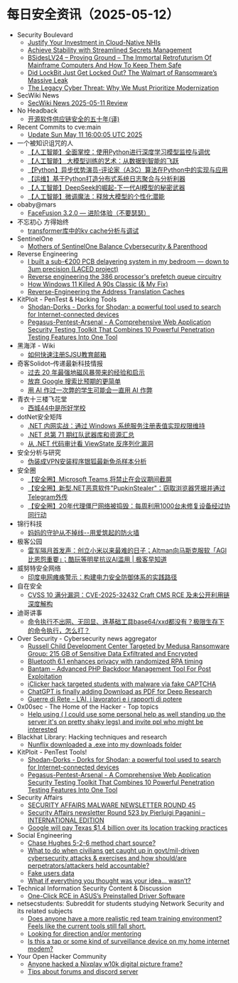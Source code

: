 # 每日安全资讯（2025-05-12）

- Security Boulevard
  - [Justify Your Investment in Cloud-Native NHIs](https://securityboulevard.com/2025/05/justify-your-investment-in-cloud-native-nhis/?utm_source=rss&utm_medium=rss&utm_campaign=justify-your-investment-in-cloud-native-nhis)
  - [Achieve Stability with Streamlined Secrets Management](https://securityboulevard.com/2025/05/achieve-stability-with-streamlined-secrets-management/?utm_source=rss&utm_medium=rss&utm_campaign=achieve-stability-with-streamlined-secrets-management)
  - [BSidesLV24 – Proving Ground –  The Immortal Retrofuturism Of Mainframe Computers And How To Keep Them Safe](https://securityboulevard.com/2025/05/bsideslv24-proving-ground-the-immortal-retrofuturism-of-mainframe-computers-and-how-to-keep-them-safe/?utm_source=rss&utm_medium=rss&utm_campaign=bsideslv24-proving-ground-the-immortal-retrofuturism-of-mainframe-computers-and-how-to-keep-them-safe)
  - [Did LockBit Just Get Locked Out? The Walmart of Ransomware’s Massive Leak](https://securityboulevard.com/2025/05/did-lockbit-just-get-locked-out-the-walmart-of-ransomwares-massive-leak/?utm_source=rss&utm_medium=rss&utm_campaign=did-lockbit-just-get-locked-out-the-walmart-of-ransomwares-massive-leak)
  - [The Legacy Cyber Threat: Why We Must Prioritize Modernization](https://securityboulevard.com/2025/05/the-legacy-cyber-threat-why-we-must-prioritize-modernization/?utm_source=rss&utm_medium=rss&utm_campaign=the-legacy-cyber-threat-why-we-must-prioritize-modernization)
- SecWiki News
  - [SecWiki News 2025-05-11 Review](http://www.sec-wiki.com/?2025-05-11)
- No Headback
  - [开源软件供应链安全的五十年(译)](http://xargin.com/open-source-supply-chain-security/)
- Recent Commits to cve:main
  - [Update Sun May 11 16:00:05 UTC 2025](https://github.com/trickest/cve/commit/636e428a4868a680e8b294c07155b1669e40ba9b)
- 一个被知识诅咒的人
  - [【人工智能】全面掌控：使用Python进行深度学习模型监控与调优](https://blog.csdn.net/nokiaguy/article/details/147873231)
  - [【人工智能】 大模型训练的艺术：从数据到智能的飞跃](https://blog.csdn.net/nokiaguy/article/details/147873212)
  - [【Python】异步优势演员-评论家（A3C）算法在Python中的实现与应用](https://blog.csdn.net/nokiaguy/article/details/147873198)
  - [【运维】基于Python打造分布式系统日志聚合与分析利器](https://blog.csdn.net/nokiaguy/article/details/147873180)
  - [【人工智能】DeepSeek的崛起-下一代AI模型的秘密武器](https://blog.csdn.net/nokiaguy/article/details/147873142)
  - [【人工智能】微调魔法：释放大模型的个性化潜能](https://blog.csdn.net/nokiaguy/article/details/147873116)
- obaby@mars
  - [FaceFusion 3.2.0 — 进阶体验（不要瑟瑟）](https://h4ck.org.cn/2025/05/20664)
- 不忘初心 方得始终
  - [transformer库中的kv cache分析与调试](http://terenceli.github.io/%E6%8A%80%E6%9C%AF/2025/05/11/kvcache-intro)
- SentinelOne
  - [Mothers of SentinelOne Balance Cybersecurity & Parenthood](https://www.sentinelone.com/blog/mothers-of-sentinelone-balance-cybersecurity-parenthood/)
- Reverse Engineering
  - [I built a sub-€200 PCB delayering system in my bedroom — down to 3µm precision (LACED project)](https://www.reddit.com/r/ReverseEngineering/comments/1kjr2xv/i_built_a_sub200_pcb_delayering_system_in_my/)
  - [Reverse engineering the 386 processor's prefetch queue circuitry](https://www.reddit.com/r/ReverseEngineering/comments/1kjrhry/reverse_engineering_the_386_processors_prefetch/)
  - [How Windows 11 Killed A 90s Classic (& My Fix)](https://www.reddit.com/r/ReverseEngineering/comments/1kjqzuf/how_windows_11_killed_a_90s_classic_my_fix/)
  - [Reverse-Engineering the Address Translation Caches](https://www.reddit.com/r/ReverseEngineering/comments/1kjsow1/reverseengineering_the_address_translation_caches/)
- KitPloit - PenTest &amp; Hacking Tools
  - [Shodan-Dorks - Dorks for Shodan; a powerful tool used to search for Internet-connected devices](http://www.kitploit.com/2025/05/shodan-dorks-dorks-for-shodan-powerful.html)
  - [Pegasus-Pentest-Arsenal - A Comprehensive Web Application Security Testing Toolkit That Combines 10 Powerful Penetration Testing Features Into One Tool](http://www.kitploit.com/2025/05/pegasus-pentest-arsenal-comprehensive.html)
- 黑海洋 - Wiki
  - [如何快速注册SJSU教育邮箱](https://blog.upx8.com/4797)
- 奇客Solidot–传递最新科技情报
  - [过去 20 年最强地磁风暴带来的经验和启示](https://www.solidot.org/story?sid=81259)
  - [放弃 Google 搜索比预期的更简单](https://www.solidot.org/story?sid=81258)
  - [用 AI 作过一次弊的学生可能会一直用 AI 作弊](https://www.solidot.org/story?sid=81257)
- 青衣十三楼飞花堂
  - [西城44中是所好学校](https://mp.weixin.qq.com/s?__biz=MzUzMjQyMDE3Ng==&mid=2247488277&idx=1&sn=ecefe8f97d071a4d7fd026e43b841fe8&subscene=0)
- dotNet安全矩阵
  - [.NET 内网实战：通过 Windows 系统服务注册表值实现权限维持](https://mp.weixin.qq.com/s?__biz=MzUyOTc3NTQ5MA==&mid=2247499641&idx=1&sn=7afbdf6d26129d1e85536d3c0085609a&subscene=0)
  - [.NET 总第 71 期红队武器库和资源汇总](https://mp.weixin.qq.com/s?__biz=MzUyOTc3NTQ5MA==&mid=2247499641&idx=2&sn=aa591d98a71f78639e94ab761baece63&subscene=0)
  - [从 .NET 代码审计看 ViewState 反序列化漏洞](https://mp.weixin.qq.com/s?__biz=MzUyOTc3NTQ5MA==&mid=2247499641&idx=3&sn=d7f3a802ba857dfd318ec850e660210b&subscene=0)
- 安全分析与研究
  - [伪装成VPN安装程序银狐最新免杀样本分析](https://mp.weixin.qq.com/s?__biz=MzA4ODEyODA3MQ==&mid=2247491913&idx=1&sn=973fe149b1e8cf3d1815ca55bc5d6e49&subscene=0)
- 安全圈
  - [【安全圈】Microsoft Teams 将禁止在会议期间截屏](https://mp.weixin.qq.com/s?__biz=MzIzMzE4NDU1OQ==&mid=2652069558&idx=1&sn=2987948da429aca3ced7a01f29894350&subscene=0)
  - [【安全圈】新型.NET恶意软件"PupkinStealer"：窃取浏览器凭据并通过Telegram外传](https://mp.weixin.qq.com/s?__biz=MzIzMzE4NDU1OQ==&mid=2652069558&idx=2&sn=98a85cb1368ce09d81bbe5fdb0e703ae&subscene=0)
  - [【安全圈】20年代理僵尸网络被捣毁：每周利用1000台未修复设备经过协同行动](https://mp.weixin.qq.com/s?__biz=MzIzMzE4NDU1OQ==&mid=2652069558&idx=3&sn=753a6001c974bfd4de18ddbe1cd2aecb&subscene=0)
- 锦行科技
  - [妈妈的守护从不掉线--用爱筑起的防火墙](https://mp.weixin.qq.com/s?__biz=MzIxNTQxMjQyNg==&mid=2247494016&idx=1&sn=371ac2685fece5c78a11e33aaff2d5e7&subscene=0)
- 极客公园
  - [雷军隔月首发声：创立小米以来最难的日子；Altman向马斯克服软「AGI比恩怨重要」；酷玩等明星抗议AI滥用 | 极客早知道](https://mp.weixin.qq.com/s?__biz=MTMwNDMwODQ0MQ==&mid=2653079046&idx=1&sn=9c8fbf0a34005b08dc7b1462cfb8f2cb&subscene=0)
- 威努特安全网络
  - [印度电网瘫痪警示：构建电力安全防御体系的实践路径](https://mp.weixin.qq.com/s?__biz=MzAwNTgyODU3NQ==&mid=2651132964&idx=1&sn=2726985923f0e7b7d147fa852391bf6e&subscene=0)
- 自在安全
  - [CVSS 10 满分漏洞：CVE-2025-32432 Craft CMS RCE 及未公开利用链深度解构](https://mp.weixin.qq.com/s?__biz=Mzk0NTU5Mjg0Ng==&mid=2247492026&idx=1&sn=a45585cfb3c85bb1d0d2101a1ff10b41&subscene=0)
- 迪哥讲事
  - [命令执行不出网、无回显、连基础工具base64/xxd都没有？极限生存下的命令执行，怎么打？](https://mp.weixin.qq.com/s?__biz=MzIzMTIzNTM0MA==&mid=2247497580&idx=1&sn=c77028340ad979d0182045d5796a3826&subscene=0)
- Over Security - Cybersecurity news aggregator
  - [Russell Child Development Center Targeted by Medusa Ransomware Group: 215 GB of Sensitive Data Exfiltrated and Encrypted](https://www.suspectfile.com/russell-child-development-center-targeted-by-medusa-ransomware-group-215-gb-of-sensitive-data-exfiltrated-and-encrypted/)
  - [Bluetooth 6.1 enhances privacy with randomized RPA timing](https://www.bleepingcomputer.com/news/security/bluetooth-61-enhances-privacy-with-randomized-rpa-timing/)
  - [Bantam – Advanced PHP Backdoor Management Tool For Post Exploitation](https://www.darknet.org.uk/2025/05/bantam-advanced-php-backdoor-management-tool-for-post-exploitation/)
  - [iClicker hack targeted students with malware via fake CAPTCHA](https://www.bleepingcomputer.com/news/security/iclicker-hack-targeted-students-with-malware-via-fake-captcha/)
  - [ChatGPT is finally adding Download as PDF for Deep Research](https://www.bleepingcomputer.com/news/artificial-intelligence/chatgpt-is-finally-adding-download-as-pdf-for-deep-research/)
  - [Guerre di Rete - L’AI, i lavoratori e i rapporti di potere](https://guerredirete.substack.com/p/guerre-di-rete-lai-i-lavoratori-e)
- 0x00sec - The Home of the Hacker - Top topics
  - [Help using ( I could use some personal help as well standing up the server it's on pretty shaky legs) and invite ppl who might be interested](https://0x00sec.org/t/help-using-i-could-use-some-personal-help-as-well-standing-up-the-server-its-on-pretty-shaky-legs-and-invite-ppl-who-might-be-interested/43890)
- Blackhat Library: Hacking techniques and research
  - [Nunflix downloaded a .exe into my downloads folder](https://www.reddit.com/r/blackhat/comments/1kk6w3v/nunflix_downloaded_a_exe_into_my_downloads_folder/)
- KitPloit - PenTest Tools!
  - [Shodan-Dorks - Dorks for Shodan; a powerful tool used to search for Internet-connected devices](http://www.kitploit.com/2025/05/shodan-dorks-dorks-for-shodan-powerful.html)
  - [Pegasus-Pentest-Arsenal - A Comprehensive Web Application Security Testing Toolkit That Combines 10 Powerful Penetration Testing Features Into One Tool](http://www.kitploit.com/2025/05/pegasus-pentest-arsenal-comprehensive.html)
- Security Affairs
  - [SECURITY AFFAIRS MALWARE NEWSLETTER ROUND 45](https://securityaffairs.com/177697/breaking-news/security-affairs-malware-newsletter-round-45.html)
  - [Security Affairs newsletter Round 523 by Pierluigi Paganini – INTERNATIONAL EDITION](https://securityaffairs.com/177689/breaking-news/security-affairs-newsletter-round-523-by-pierluigi-paganini-international-edition.html)
  - [Google will pay Texas $1.4 billion over its location tracking practices](https://securityaffairs.com/177683/laws-and-regulations/google-will-pay-texas-1-4-billion-over-its-location-tracking-practices.html)
- Social Engineering
  - [Chase Hughes 5-2-6 method chart source?](https://www.reddit.com/r/SocialEngineering/comments/1kkcafs/chase_hughes_526_method_chart_source/)
  - [What to do when civilians get caught up in govt/mil-driven cybersecurity attacks & exercises and how should/are perpetrators/attackers held accountable?](https://www.reddit.com/r/SocialEngineering/comments/1kk27gu/what_to_do_when_civilians_get_caught_up_in/)
  - [Fake users data](https://www.reddit.com/r/SocialEngineering/comments/1kjxhnm/fake_users_data/)
  - [What if everything you thought was your idea... wasn’t?](https://www.reddit.com/r/SocialEngineering/comments/1kjsopn/what_if_everything_you_thought_was_your_idea_wasnt/)
- Technical Information Security Content & Discussion
  - [One-Click RCE in ASUS’s Preinstalled Driver Software](https://www.reddit.com/r/netsec/comments/1kjwfuh/oneclick_rce_in_asuss_preinstalled_driver_software/)
- netsecstudents: Subreddit for students studying Network Security and its related subjects
  - [Does anyone have a more realistic red team training environment? Feels like the current tools still fall short.](https://www.reddit.com/r/netsecstudents/comments/1kjv4nv/does_anyone_have_a_more_realistic_red_team/)
  - [Looking for direction and/or mentoring](https://www.reddit.com/r/netsecstudents/comments/1kjqkgt/looking_for_direction_andor_mentoring/)
  - [Is this a tap or some kind of surveillance device on my home internet modem?](https://www.reddit.com/r/netsecstudents/comments/1kjr85r/is_this_a_tap_or_some_kind_of_surveillance_device/)
- Your Open Hacker Community
  - [Anyone hacked a Nixplay w10k digital picture frame?](https://www.reddit.com/r/HowToHack/comments/1kk6n3s/anyone_hacked_a_nixplay_w10k_digital_picture_frame/)
  - [Tips about forums and discord server](https://www.reddit.com/r/HowToHack/comments/1kk6kzt/tips_about_forums_and_discord_server/)
